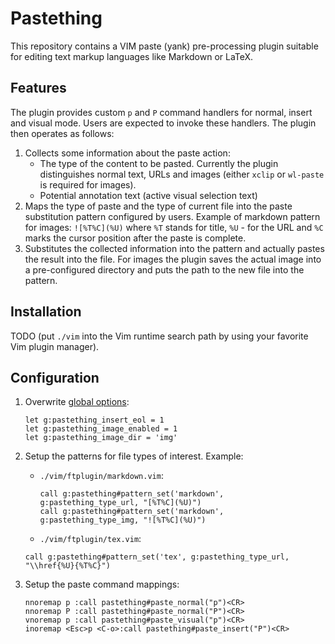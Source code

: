 <!--
vim: spell
-->

Pastething
==========

This repository contains a VIM paste (yank) pre-processing plugin suitable for editing text markup
languages like Markdown or LaTeX.

Features
--------

The plugin provides custom `p` and `P` command handlers for normal, insert and visual mode. Users
are expected to invoke these handlers. The plugin then operates as follows:

1. Collects some information about the paste action:
   * The type of the content to be pasted. Currently the plugin distinguishes normal text,
     URLs and images (either `xclip` or `wl-paste` is required for images).
   * Potential annotation text (active visual selection text)
2. Maps the type of paste and the type of current file into the paste substitution pattern
   configured by users. Example of markdown pattern for images: `![%T%C](%U)` where `%T` stands for
   title, `%U` - for the URL and `%C` marks the cursor position after the paste is complete.
3. Substitutes the collected information into the pattern and actually pastes the result into the
   file. For images the plugin saves the actual image into a pre-configured directory and puts the
   path to the new file into the pattern.

Installation
------------

TODO (put `./vim` into the Vim runtime search path by using your favorite Vim plugin manager).

Configuration
-------------

1. Overwrite [global options](./vim/plugin/pastething.vim):
   ``` vim
   let g:pastething_insert_eol = 1
   let g:pastething_image_enabled = 1
   let g:pastething_image_dir = 'img'
   ```

2. Setup the patterns for file types of interest.
   Example:
   * `./vim/ftplugin/markdown.vim`:
     ``` vim
     call g:pastething#pattern_set('markdown', g:pastething_type_url, "[%T%C](%U)")
     call g:pastething#pattern_set('markdown', g:pastething_type_img, "![%T%C](%U)")
     ```
   *  `./vim/ftplugin/tex.vim`:
     ``` vim
     call g:pastething#pattern_set('tex', g:pastething_type_url, "\\href{%U}{%T%C}")
     ```

3. Setup the paste command mappings:
   ``` vim
   nnoremap p :call pastething#paste_normal("p")<CR>
   nnoremap P :call pastething#paste_normal("P")<CR>
   vnoremap p :call pastething#paste_visual("p")<CR>
   inoremap <Esc>p <C-o>:call pastething#paste_insert("P")<CR>
   ```


